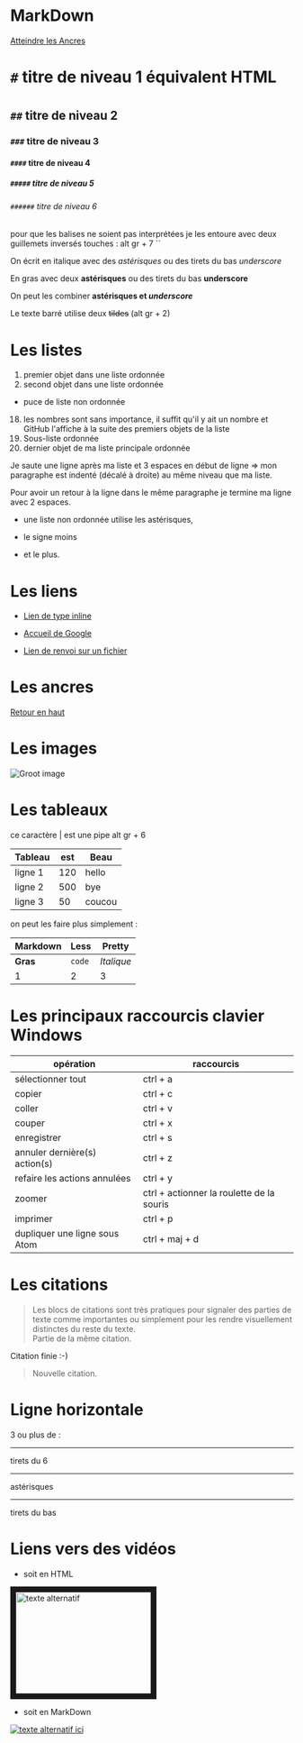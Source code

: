 # MarkDown

<a name="top">

[Atteindre les Ancres](#ancres)

# `#` titre de niveau 1 équivalent HTML <h1></h1>
## `##` titre de niveau 2
### `###` titre de niveau 3
#### `####` titre de niveau 4
##### `#####` titre de niveau 5
###### `######` titre de niveau 6

pour que les balises ne soient pas interprétées je les entoure avec deux guillemets inversés touches : alt gr + 7 ``

On écrit en italique avec des *astérisques* ou des tirets du bas _underscore_

En gras avec deux **astérisques** ou des tirets du bas __underscore__

On peut les combiner **astérisques et _underscore_**

Le texte barré utilise deux ~~tildes~~ (alt gr + 2)

# Les listes

1. premier objet dans une liste ordonnée
2. second objet dans une liste ordonnée
  * puce de liste non ordonnée
18. les nombres sont sans importance, il suffit qu'il y ait un nombre et GitHub l'affiche à la suite des premiers objets de la liste
  18. Sous-liste ordonnée
4. dernier objet de ma liste principale ordonnée

  Je saute une ligne après ma liste et 3 espaces en début de ligne => mon paragraphe est indenté (décalé à droite) au même niveau que ma liste.

  Pour avoir un retour à la ligne dans le même paragraphe je termine ma ligne avec 2 espaces.  

  * une liste non ordonnée utilise les astérisques,
  - le signe moins
  + et le plus.

# Les liens

  * [Lien de type inline](https://www.google.com)

  * [Accueil de Google](https://www.google.com)

  * [Lien de renvoi sur un fichier](https://github.com/MilaHG/partages/blob/master/supports/html_css_documentation.md)

# Les ancres

<a name="ancres">

[Retour en haut](#top)

# Les images

![Groot image](https://media.giphy.com/media/R97jJCEGEmh0I/giphy.gif)

# Les tableaux

ce caractère | est une pipe alt gr + 6

| Tableau | est | Beau |
|---------|-----|------|
| ligne 1 | 120 | hello |
| ligne 2 | 500 | bye  |
| ligne 3 | 50  | coucou |

on peut les faire plus simplement :

Markdown | Less | Pretty
--- | --- | ---
**Gras** | `code` | *Italique*
1 | 2 | 3

# Les principaux raccourcis clavier Windows

opération | raccourcis
 --- | ---
sélectionner tout | ctrl + a
copier | ctrl + c
coller | ctrl + v
couper | ctrl + x
enregistrer | ctrl + s
annuler dernière(s) action(s) | ctrl + z
refaire les actions annulées | ctrl + y
zoomer | ctrl + actionner la roulette de la souris
imprimer | ctrl + p
dupliquer une ligne sous Atom | ctrl + maj + d

# Les citations

> Les blocs de citations sont très pratiques pour signaler des parties de texte comme importantes ou simplement pour les rendre visuellement distinctes du reste du texte.   
> Partie de la même citation.

Citation finie :-)

> Nouvelle citation.

# Ligne horizontale

3 ou plus de :

---

tirets du 6

***

astérisques

___

tirets du bas

# Liens vers des vidéos

  * soit en HTML

<a href="https://www.youtube.com/watch?v=BDqqf5j5cFA" target="_blank"><img  src="https://media.giphy.com/media/R97jJCEGEmh0I/giphy.gif" alt="texte alternatif" width="240" height="180" border="10" /></a>

  * soit en MarkDown

[![texte alternatif ici](https://www.youtube.com/watch?v=BDqqf5j5cFA)](https://media.giphy.com/media/R97jJCEGEmh0I/giphy.gif)
